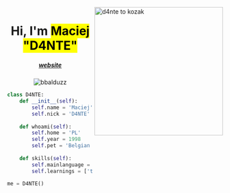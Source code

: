 <img align="right" width="300rem" src='(https://avatars.githubusercontent.com/u/111151866?v=4' alt='d4nte to kozak'>

<h1 align="center">Hi, I'm <mark>Maciej "D4NTE"</mark></h1>
<h5 align="center"><a href="https://d4tech.pl/">website</a></h5>
<p align="center"> <img src="https://komarev.com/ghpvc/?username=demon981&label=Profile%20views&color=0e75b6&style=flat" alt="bbalduzz" /> </p>

```python
class D4NTE:
    def __init__(self):
        self.name = 'Maciej'
        self.nick = 'D4NTE'
    
    def whoami(self):
        self.home = 'PL'
        self.year = 1998
        self.pet = 'Belgian Malinois'
    
    def skills(self):
        self.mainlanguage = 'javascript'
        self.learnings = ['typescript', 'react', 'c#', 'python', 'java', 'c++', 'php', 'html', 'css', 'lua']
        
me = D4NTE()
```
